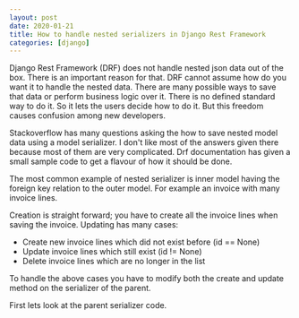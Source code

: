 ```yaml
---
layout: post
date: 2020-01-21
title: How to handle nested serializers in Django Rest Framework
categories: [django]
---
```


Django Rest Framework (DRF) does not handle nested json data out of the box. There is an important reason for that.
DRF cannot assume how do you want it to handle the nested data. There are many possible ways to save that data or 
perform business logic over it. There is no defined standard way to do it. So it lets the users decide how to do it. 
But this freedom causes confusion among new developers. 

Stackoverflow has many questions asking the how to save nested 
model data using a model serializer. I don't like most of the answers given there because most of them are very complicated.
Drf documentation has given a small sample code to get a flavour of how it should be done.

The most common example of nested serializer is inner model having the foreign key relation to the outer model. For example
an invoice with many invoice lines.

Creation is straight forward; you have to create all the invoice lines when saving the invoice. Updating has many cases:
- Create new invoice lines which did not exist before (id == None)
- Update invoice lines which still exist (id != None)
- Delete invoice lines which are no longer in the list

To handle the above cases you have to modify both the create and update method on the serializer of the parent.

First lets look at the parent serializer code.

```python

```

